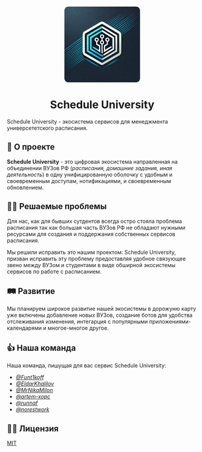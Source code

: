<div align="center">
  <br>
  <img src="logo-dev.png" alt="">
  <h1>Schedule University</h1>
</div>
Schedule University - экосистема сервисов для менеджмента универсететского расписания. 

## 📖 О проекте
**Schedule University** - это цифровая экосистема направленная на объединении ВУЗов РФ (_расписания, домашние задания, иная деятельность_) в одну унифицированную оболочку с удобным и своевременным доступам, нотификациями, и своевременным обновлением.  

## 👨‍💻 Решаемые проблемы
Для нас, как для бывших сутдентов всегда остро стояла проблема расписания так как большая часть ВУЗов РФ не обладают нужными ресурсами для создания и поддержания собственных сервисов расписания. 

Мы решили исправить это нашим проектом: Schedule University, призван исправить эту проблему предоставляя удобное связующее звено между ВУЗом и студентами в виде обширной экосистемы сервисов по работе с расписанием.

## 🛤 Развитие
Мы планируем широкое развитие нашей экосистемы в дорожуню карту уже включены добавление новых ВУЗов, создание ботов для удобства отслеживания изменения, интегарция с популярными приложениями-календарями и многое-многое другое.

## 👍 Наша команда
Наша команда, пишущая для вас сервис Schedule University:

- *[@Funt1koff](https://github.com/Funt1koff)* 
- *[@EldarKhalilov](https://github.com/EldarKhalilov)* 
- *[@MrNikaMilon](https://github.com/MrNikaMilon)* 
- *[@artem-xopc](https://github.com/artem-xopc)* 
- *[@runnaf](https://github.com/runnaf)* 
- *[@norestwork](https://github.com/norestwork)* 

## 👩‍💼 Лицензия
[MIT](LICENSE)
